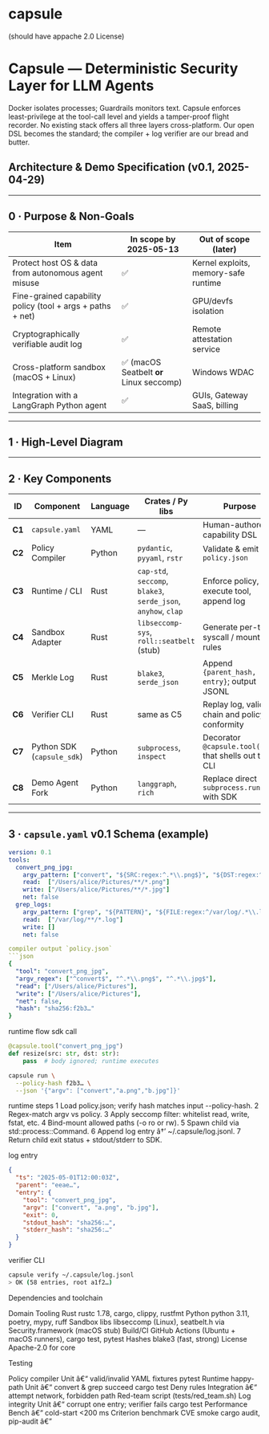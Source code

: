 # capsule

(should have appache 2.0 License)

# Capsule — Deterministic Security Layer for LLM Agents

Docker isolates processes; Guardrails monitors text. Capsule enforces least-privilege at the tool-call level and yields a tamper-proof flight recorder.
No existing stack offers all three layers cross-platform. Our open DSL becomes the standard; the compiler + log verifier are our bread and butter.

## Architecture & Demo Specification (v0.1, 2025-04-29)

---

## 0 · Purpose & Non-Goals

| Item                                                       | In scope by **2025-05-13**               | Out of scope (later)                 |
| ---------------------------------------------------------- | ---------------------------------------- | ------------------------------------ |
| Protect host OS & data from autonomous agent misuse        | ✅                                       | Kernel exploits, memory-safe runtime |
| Fine-grained capability policy (tool + args + paths + net) | ✅                                       | GPU/devfs isolation                  |
| Cryptographically verifiable audit log                     | ✅                                       | Remote attestation service           |
| Cross-platform sandbox (macOS + Linux)                     | ✅ (macOS Seatbelt **or** Linux seccomp) | Windows WDAC                         |
| Integration with a LangGraph Python agent                  | ✅                                       | GUIs, Gateway SaaS, billing          |

---

## 1 · High-Level Diagram

---

## 2 · Key Components

| ID     | Component                  | Language | Crates / Py libs                                               | Purpose                                               |
| ------ | -------------------------- | -------- | -------------------------------------------------------------- | ----------------------------------------------------- |
| **C1** | `capsule.yaml`             | YAML     | —                                                              | Human-authored capability DSL                         |
| **C2** | Policy Compiler            | Python   | `pydantic`, `pyyaml`, `rstr`                                   | Validate & emit `policy.json`                         |
| **C3** | Runtime / CLI              | Rust     | `cap-std`, `seccomp`, `blake3`, `serde_json`, `anyhow`, `clap` | Enforce policy, execute tool, append log              |
| **C4** | Sandbox Adapter            | Rust     | `libseccomp-sys`, `roll::seatbelt` (stub)                      | Generate per-tool syscall / mount rules               |
| **C5** | Merkle Log                 | Rust     | `blake3`, `serde_json`                                         | Append `{parent_hash, entry}`; output JSONL           |
| **C6** | Verifier CLI               | Rust     | same as C5                                                     | Replay log, validate chain and policy conformity      |
| **C7** | Python SDK (`capsule_sdk`) | Python   | `subprocess`, `inspect`                                        | Decorator `@capsule.tool(...)` that shells out to CLI |
| **C8** | Demo Agent Fork            | Python   | `langgraph`, `rich`                                            | Replace direct `subprocess.run` with SDK              |

---

## 3 · `capsule.yaml` v0.1 Schema (example)

````yaml
version: 0.1
tools:
  convert_png_jpg:
    argv_pattern: ["convert", "${SRC:regex:^.*\\.png$}", "${DST:regex:^.*\\.jpg$}"]
    read:  ["/Users/alice/Pictures/**/*.png"]
    write: ["/Users/alice/Pictures/**/*.jpg"]
    net: false
  grep_logs:
    argv_pattern: ["grep", "${PATTERN}", "${FILE:regex:^/var/log/.*\\.log$}"]
    read:  ["/var/log/**/*.log"]
    write: []
    net: false

compiler output `policy.json`
```json
{
  "tool": "convert_png_jpg",
  "argv_regex": ["^convert$", "^.*\\.png$", "^.*\\.jpg$"],
  "read": ["/Users/alice/Pictures"],
  "write": ["/Users/alice/Pictures"],
  "net": false,
  "hash": "sha256:f2b3…"
}
````

runtime flow sdk call

```Python
@capsule.tool("convert_png_jpg")
def resize(src: str, dst: str):
    pass  # body ignored; runtime executes
```

```bash
capsule run \
  --policy-hash f2b3… \
  --json '{"argv": ["convert","a.png","b.jpg"]}'
```

runtime steps
1
Load policy.json; verify hash matches input --policy-hash.
2
Regex-match argv vs policy.
3
Apply seccomp filter: whitelist read, write, fstat, etc.
4
Bind-mount allowed paths (-o ro or rw).
5
Spawn child via std::process::Command.
6
Append log entry â†’ ~/.capsule/log.jsonl.
7
Return child exit status + stdout/stderr to SDK.

log entry

```json
{
  "ts": "2025-05-01T12:00:03Z",
  "parent": "eeae…",
  "entry": {
    "tool": "convert_png_jpg",
    "argv": ["convert", "a.png", "b.jpg"],
    "exit": 0,
    "stdout_hash": "sha256:…",
    "stderr_hash": "sha256:…"
  }
}
```

verifier CLI

```bash
capsule verify ~/.capsule/log.jsonl
> OK (58 entries, root a1f2…)
```

Dependencies and toolchain

Domain
Tooling
Rust
rustc 1.78, cargo, clippy, rustfmt
Python
python 3.11, poetry, mypy, ruff
Sandbox libs
libseccomp (Linux), seatbelt.h via Security.framework (macOS stub)
Build/CI
GitHub Actions (Ubuntu + macOS runners), cargo test, pytest
Hashes
blake3 (fast, strong)
License
Apache-2.0 for core

Testing

Policy compiler
Unit â€“ valid/invalid YAML fixtures
pytest
Runtime happy-path
Unit â€“ convert & grep succeed
cargo test
Deny rules
Integration â€“ attempt network, forbidden path
Red-team script (tests/red_team.sh)
Log integrity
Unit â€“ corrupt one entry; verifier fails
cargo test
Performance
Bench â€“ cold-start <200 ms
Criterion benchmark
CVE smoke
cargo audit, pip-audit
â€”

